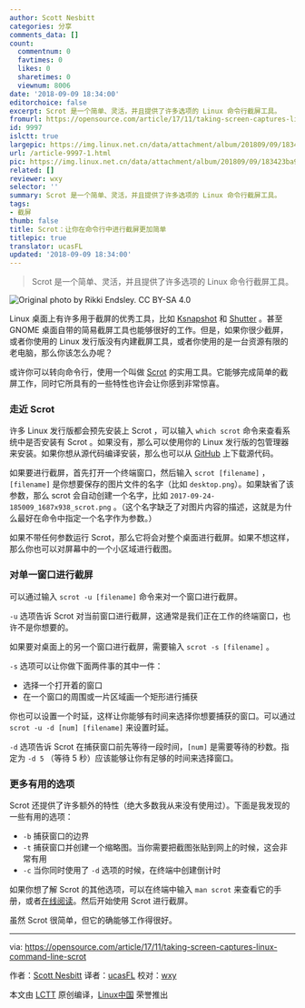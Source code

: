 ```yaml
---
author: Scott Nesbitt
categories: 分享
comments_data: []
count:
  commentnum: 0
  favtimes: 0
  likes: 0
  sharetimes: 0
  viewnum: 8006
date: '2018-09-09 18:34:00'
editorchoice: false
excerpt: Scrot 是一个简单、灵活，并且提供了许多选项的 Linux 命令行截屏工具。
fromurl: https://opensource.com/article/17/11/taking-screen-captures-linux-command-line-scrot
id: 9997
islctt: true
largepic: https://img.linux.net.cn/data/attachment/album/201809/09/183423ba9pf6yf6rwywgrm.png
url: /article-9997-1.html
pic: https://img.linux.net.cn/data/attachment/album/201809/09/183423ba9pf6yf6rwywgrm.png.thumb.jpg
related: []
reviewer: wxy
selector: ''
summary: Scrot 是一个简单、灵活，并且提供了许多选项的 Linux 命令行截屏工具。
tags:
- 截屏
thumb: false
title: Scrot：让你在命令行中进行截屏更加简单
titlepic: true
translator: ucasFL
updated: '2018-09-09 18:34:00'
---
```



> 
> Scrot 是一个简单、灵活，并且提供了许多选项的 Linux 命令行截屏工具。
> 
> 
> 


![Original photo by Rikki Endsley. CC BY-SA 4.0](/data/attachment/album/201809/09/183423ba9pf6yf6rwywgrm.png)


Linux 桌面上有许多用于截屏的优秀工具，比如 [Ksnapshot](https://opensource.com/sites/default/files/styles/image-full-size/public/lead-images/community-penguins-osdc-lead.png?itok=BmqsAF4A) 和 [Shutter](https://www.kde.org/applications/graphics/ksnapshot/) 。甚至 GNOME 桌面自带的简易截屏工具也能够很好的工作。但是，如果你很少截屏，或者你使用的 Linux 发行版没有内建截屏工具，或者你使用的是一台资源有限的老电脑，那么你该怎么办呢？


或许你可以转向命令行，使用一个叫做 [Scrot](https://github.com/dreamer/scrot) 的实用工具。它能够完成简单的截屏工作，同时它所具有的一些特性也许会让你感到非常惊喜。


### 走近 Scrot


许多 Linux 发行版都会预先安装上 Scrot ，可以输入 `which scrot` 命令来查看系统中是否安装有 Scrot 。如果没有，那么可以使用你的 Linux 发行版的包管理器来安装。如果你想从源代码编译安装，那么也可以从 [GitHub](http://manpages.ubuntu.com/manpages/precise/man1/scrot.1.html) 上下载源代码。


如果要进行截屏，首先打开一个终端窗口，然后输入 `scrot [filename]` ，`[filename]` 是你想要保存的图片文件的名字（比如 `desktop.png`）。如果缺省了该参数，那么 scrot 会自动创建一个名字，比如 `2017-09-24-185009_1687x938_scrot.png` 。（这个名字缺乏了对图片内容的描述，这就是为什么最好在命令中指定一个名字作为参数。）


如果不带任何参数运行 Scrot，那么它将会对整个桌面进行截屏。如果不想这样，那么你也可以对屏幕中的一个小区域进行截图。


### 对单一窗口进行截屏


可以通过输入 `scrot -u [filename]` 命令来对一个窗口进行截屏。


`-u` 选项告诉 Scrot 对当前窗口进行截屏，这通常是我们正在工作的终端窗口，也许不是你想要的。


如果要对桌面上的另一个窗口进行截屏，需要输入 `scrot -s [filename]` 。


`-s` 选项可以让你做下面两件事的其中一件：


* 选择一个打开着的窗口
* 在一个窗口的周围或一片区域画一个矩形进行捕获


你也可以设置一个时延，这样让你能够有时间来选择你想要捕获的窗口。可以通过 `scrot -u -d [num] [filename]` 来设置时延。


`-d` 选项告诉 Scrot 在捕获窗口前先等待一段时间，`[num]` 是需要等待的秒数。指定为 `-d 5` （等待 5 秒）应该能够让你有足够的时间来选择窗口。


### 更多有用的选项


Scrot 还提供了许多额外的特性（绝大多数我从来没有使用过）。下面是我发现的一些有用的选项：


* `-b` 捕获窗口的边界
* `-t` 捕获窗口并创建一个缩略图。当你需要把截图张贴到网上的时候，这会非常有用
* `-c` 当你同时使用了 `-d` 选项的时候，在终端中创建倒计时


如果你想了解 Scrot 的其他选项，可以在终端中输入 `man scrot` 来查看它的手册，或者[在线阅读](https://github.com/dreamer/scrot)。然后开始使用 Scrot 进行截屏。


虽然 Scrot 很简单，但它的确能够工作得很好。




---


via: <https://opensource.com/article/17/11/taking-screen-captures-linux-command-line-scrot>


作者：[Scott Nesbitt](https://opensource.com/users/scottnesbitt) 译者：[ucasFL](https://github.com/ucasFL) 校对：[wxy](https://github.com/wxy)


本文由 [LCTT](https://github.com/LCTT/TranslateProject) 原创编译，[Linux中国](https://linux.cn/) 荣誉推出